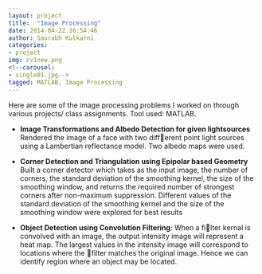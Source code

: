 ```yaml
---
layout: project
title:  "Image Processing"
date: 2014-04-22 16:54:46
author: Saurabh Kulkarni
categories:
- project
img: cv1new.png
<!--carousel:
- single01.jpg-->
tagged: MATLAB, Image Processing
---
```


Here are some of the image processing problems I worked on through various projects/ class assignments.
Tool used: MATLAB.

- **Image Transformations and Albedo Detection for given lightsources**
Rendered the image of a face with two different point light sources using a
Lambertian reflectance model. Two albedo maps were used.

- **Corner Detection and Triangulation using Epipolar based Geometry**
Built a corner detector which takes as the input image, the number of corners, the standard
deviation of the smoothing kernel, the size of the smoothing window, and returns the required number
of strongest corners after non-maximum suppression. 
Different values of the standard deviation of the smoothing kernel and
the size of the smoothing window were explored for best results

- **Object Detection using Convolution Filtering**: 
When a filter kernal is convolved with an image, the output intensity image will represent a heat map. 
The largest values in the intensity image will correspond to locations where the filter matches the original image.
Hence we can identify region where an object may be located.